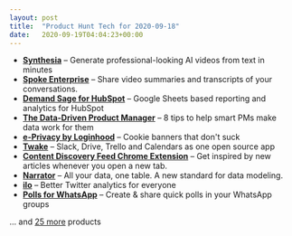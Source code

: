 ```yaml
---
layout: post
title:  "Product Hunt Tech for 2020-09-18"
date:   2020-09-19T04:04:23+00:00
---
```


* **[Synthesia](https://www.producthunt.com/posts/synthesia-2?utm_campaign=producthunt-api&utm_medium=api-v2&utm_source=Application%3A+Daily+Digest+RSS+v2+%28ID%3A+29748%29)** – Generate professional-looking AI videos from text in minutes
* **[Spoke Enterprise](https://www.producthunt.com/posts/spoke-enterprise?utm_campaign=producthunt-api&utm_medium=api-v2&utm_source=Application%3A+Daily+Digest+RSS+v2+%28ID%3A+29748%29)** – Share video summaries and transcripts of your conversations.
* **[Demand Sage for HubSpot](https://www.producthunt.com/posts/demand-sage-for-hubspot?utm_campaign=producthunt-api&utm_medium=api-v2&utm_source=Application%3A+Daily+Digest+RSS+v2+%28ID%3A+29748%29)** – Google Sheets based reporting and analytics for HubSpot
* **[The Data-Driven Product Manager](https://www.producthunt.com/posts/the-data-driven-product-manager?utm_campaign=producthunt-api&utm_medium=api-v2&utm_source=Application%3A+Daily+Digest+RSS+v2+%28ID%3A+29748%29)** – 8 tips to help smart PMs make data work for them
* **[e-Privacy by Loginhood](https://www.producthunt.com/posts/e-privacy-by-loginhood?utm_campaign=producthunt-api&utm_medium=api-v2&utm_source=Application%3A+Daily+Digest+RSS+v2+%28ID%3A+29748%29)** – Cookie banners that don't suck
* **[Twake](https://www.producthunt.com/posts/twake?utm_campaign=producthunt-api&utm_medium=api-v2&utm_source=Application%3A+Daily+Digest+RSS+v2+%28ID%3A+29748%29)** – Slack, Drive, Trello and Calendars as one open source app
* **[Content Discovery Feed Chrome Extension](https://www.producthunt.com/posts/content-discovery-feed-chrome-extension?utm_campaign=producthunt-api&utm_medium=api-v2&utm_source=Application%3A+Daily+Digest+RSS+v2+%28ID%3A+29748%29)** – Get inspired by new articles whenever you open a new tab.
* **[Narrator](https://www.producthunt.com/posts/narrator-2?utm_campaign=producthunt-api&utm_medium=api-v2&utm_source=Application%3A+Daily+Digest+RSS+v2+%28ID%3A+29748%29)** – All your data, one table. A new standard for data modeling.
* **[ilo](https://www.producthunt.com/posts/ilo?utm_campaign=producthunt-api&utm_medium=api-v2&utm_source=Application%3A+Daily+Digest+RSS+v2+%28ID%3A+29748%29)** – Better Twitter analytics for everyone
* **[Polls for WhatsApp](https://www.producthunt.com/posts/polls-for-whatsapp?utm_campaign=producthunt-api&utm_medium=api-v2&utm_source=Application%3A+Daily+Digest+RSS+v2+%28ID%3A+29748%29)** – Create & share quick polls in your WhatsApp groups

… and [25 more](https://www.producthunt.com/tech) products